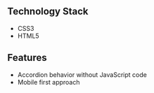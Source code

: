 ## Technology Stack
 - CSS3
 - HTML5
## Features
 - Accordion behavior without JavaScript code
 - Mobile first approach

